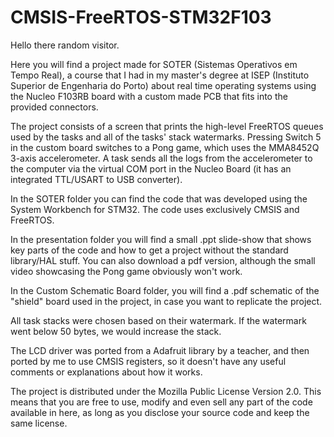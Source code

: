 # CMSIS-FreeRTOS-STM32F103

Hello there random visitor.

Here you will find a project made for SOTER (Sistemas Operativos em Tempo Real), a course that I had in my master's degree at ISEP (Instituto Superior de Engenharia do Porto) about real time operating systems using the Nucleo F103RB board with a custom made PCB that fits into the provided connectors.

The project consists of a screen that prints the high-level FreeRTOS queues used by the tasks and all of the tasks' stack watermarks. Pressing Switch 5 in the custom board switches to a Pong game, which uses the MMA8452Q 3-axis accelerometer. A task sends all the logs from the accelerometer to the computer via the virtual COM port in the Nucleo Board (it has an integrated TTL/USART to USB converter).

In the SOTER folder you can find the code that was developed using the System Workbench for STM32. The code uses exclusively CMSIS and FreeRTOS.

In the presentation folder you will find a small .ppt slide-show that shows key parts of the code and how to get a project without the standard library/HAL stuff. You can also download a pdf version, although the small video showcasing the Pong game obviously won't work.

In the Custom Schematic Board folder, you will find a .pdf schematic of the "shield" board used in the project, in case you want to replicate the project.

All task stacks were chosen based on their watermark. If the watermark went below 50 bytes, we would increase the stack.

The LCD driver was ported from a Adafruit library by a teacher, and then ported by me to use CMSIS registers, so it doesn't have any useful comments or explanations about how it works.

The project is distributed under the Mozilla Public License Version 2.0.
This means that you are free to use, modify and even sell any part of the code available in here, as long as you disclose your source code and keep the same license.
